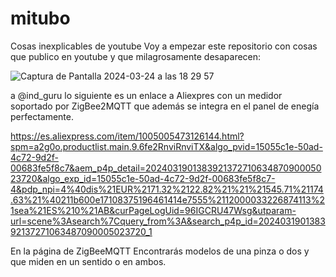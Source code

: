 # mitubo
Cosas inexplicables de youtube
Voy a empezar este repositorio con cosas que publico en youtube y que milagrosamente desaparecen:

![Captura de Pantalla 2024-03-24 a las 18 29 57](https://github.com/Waterbrain/mitubo/assets/5563436/a3f0be51-2ec3-4036-bc64-436e15a0caed)


a @ind_guru lo siguiente es un enlace a Aliexpres con un medidor soportado por ZigBee2MQTT que además se integra en el panel de enegía perfectamente.

https://es.aliexpress.com/item/1005005473126144.html?spm=a2g0o.productlist.main.9.6fe2RnviRnviTX&algo_pvid=15055c1e-50ad-4c72-9d2f-00683fe5f8c7&aem_p4p_detail=202403190138392137271063487090005023720&algo_exp_id=15055c1e-50ad-4c72-9d2f-00683fe5f8c7-4&pdp_npi=4%40dis%21EUR%2171.32%2122.82%21%21%21545.71%21174.63%21%40211b600e17108375196461414e7555%2112000033226874113%21sea%21ES%210%21AB&curPageLogUid=96IGCRU47Wsg&utparam-url=scene%3Asearch%7Cquery_from%3A&search_p4p_id=202403190138392137271063487090005023720_1

En la página de ZigBeeMQTT Encontrarás modelos de una pinza o dos y que miden en un sentido o en ambos.
